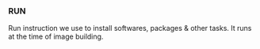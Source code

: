 ### RUN

Run instruction we use to install softwares, packages & other tasks. It runs at the time of image building.